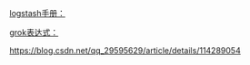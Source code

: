 [logstash手册：](http://doc.yonyoucloud.com/doc/logstash-best-practice-cn/dive_into/write_your_own.html)

[grok表达式：](https://github.com/logstash-plugins/logstash-patterns-core/blob/master/patterns/ecs-v1/grok-patterns)

https://blog.csdn.net/qq_29595629/article/details/114289054
